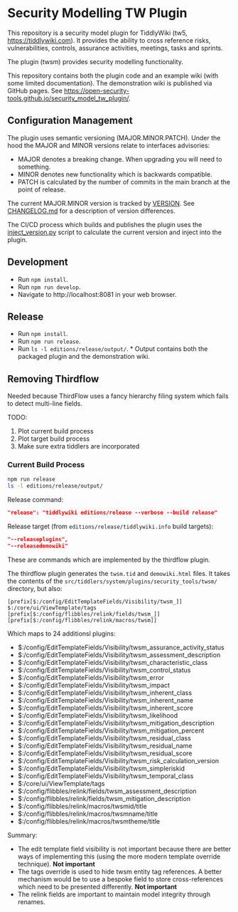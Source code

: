 # Security Modelling TW Plugin

This repository is a security model plugin for TiddlyWiki (tw5, https://tiddlywiki.com).
It provides the ability to cross reference risks, vulnerabilities, controls, assurance activities, meetings, tasks and sprints.

The plugin (twsm) provides security modelling functionality.

This repository contains both the plugin code and an example wiki (with some limited documentation).
The demonstration wiki is published via GitHub pages. 
See https://open-security-tools.github.io/security_model_tw_plugin/.

## Configuration Management

The plugin uses semantic versioning (MAJOR.MINOR.PATCH).
Under the hood the MAJOR and MINOR versions relate to interfaces advisories:

* MAJOR denotes a breaking change. When upgrading you will need to something.
* MINOR denotes new functionality which is backwards compatible.
* PATCH is calculated by the number of commits in the main 
branch at the point of release.

The current MAJOR.MINOR version is tracked by [VERSION](./VERSION).
See [CHANGELOG.md](./CHANGELOG.md) for a description of version differences.

The CI/CD process which builds and publishes the plugin uses the  [inject_version.py](./inject_version.py) script to calculate the current version and inject into the plugin.


## Development

* Run `npm install`.
* Run `npm run develop`.
* Navigate to http://localhost:8081 in your web browser.

## Release

* Run `npm install`.
* Run `npm run release`.
* Run `ls -l editions/release/output/`.
       * Output contains both the packaged plugin and the demonstration wiki.

## Removing Thirdflow

Needed because ThirdFlow uses a fancy hierarchy filing system which fails to detect multi-line fields. 

TODO:

1. Plot current build process
2. Plot target build process
3. Make sure extra tiddlers are incorporated

### Current Build Process

```bash
npm run release
ls -l editions/release/output/
```
Release command:

```json
"release": "tiddlywiki editions/release --verbose --build release"
```

Release target (from `editions/release/tiddlywiki.info` build targets):

```json
"--releaseplugins",
"--releasedemowiki"
```

These are commands which are implemented by the thirdflow plugin.

The thirdflow plugin generates the `twsm.tid` and `demowiki.html` files.
It takes the contents of the `src/tiddlers/system/plugins/security_tools/twsm/` directory, but also:

```
[prefix[$:/config/EditTemplateFields/Visibility/twsm_]] $:/core/ui/ViewTemplate/tags [prefix[$:/config/flibbles/relink/fields/twsm_]] [prefix[$:/config/flibbles/relink/macros/twsm]]
```

Which maps to 24 additionsl plugins:

* $:/config/EditTemplateFields/Visibility/twsm_assurance_activity_status
* $:/config/EditTemplateFields/Visibility/twsm_assessment_description
* $:/config/EditTemplateFields/Visibility/twsm_characteristic_class
* $:/config/EditTemplateFields/Visibility/twsm_control_status
* $:/config/EditTemplateFields/Visibility/twsm_error
* $:/config/EditTemplateFields/Visibility/twsm_impact
* $:/config/EditTemplateFields/Visibility/twsm_inherent_class
* $:/config/EditTemplateFields/Visibility/twsm_inherent_name
* $:/config/EditTemplateFields/Visibility/twsm_inherent_score
* $:/config/EditTemplateFields/Visibility/twsm_likelihood
* $:/config/EditTemplateFields/Visibility/twsm_mitigation_description
* $:/config/EditTemplateFields/Visibility/twsm_mitigation_percent
* $:/config/EditTemplateFields/Visibility/twsm_residual_class
* $:/config/EditTemplateFields/Visibility/twsm_residual_name
* $:/config/EditTemplateFields/Visibility/twsm_residual_score
* $:/config/EditTemplateFields/Visibility/twsm_risk_calculation_version
* $:/config/EditTemplateFields/Visibility/twsm_simpleriskid
* $:/config/EditTemplateFields/Visibility/twsm_temporal_class
* $:/core/ui/ViewTemplate/tags
* $:/config/flibbles/relink/fields/twsm_assessment_description
* $:/config/flibbles/relink/fields/twsm_mitigation_description
* $:/config/flibbles/relink/macros/twsmid/title
* $:/config/flibbles/relink/macros/twsmname/title
* $:/config/flibbles/relink/macros/twsmtheme/title

Summary:

* The edit template field visibility is not important because there are better ways of implementing this (using the more modern template override technique). **Not important**
* The tags override is used to hide twsm entity tag references. A better mechanism would be to use a bespoke field to store cross-references which need to be presented differently. **Not important**
* The relink fields are important to maintain model integrity through renames.



